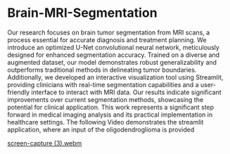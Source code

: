 # Brain-MRI-Segmentation
Our research focuses on brain tumor segmentation from MRI scans, a process essential for accurate diagnosis and treatment planning. We introduce an optimized U-Net convolutional neural network, meticulously designed for enhanced segmentation accuracy. Trained on a diverse and augmented dataset, our model demonstrates robust generalizability and outperforms traditional methods in delineating tumor boundaries.
Additionally, we developed an interactive visualization tool using Streamlit, providing clinicians with real-time segmentation capabilities and a user-friendly interface to interact with MRI data. Our results indicate significant improvements over current segmentation methods, showcasing the potential for clinical application. This work represents a significant step forward in medical imaging analysis and its practical implementation in healthcare settings.
The following Video demonstrates the streamlit application, where an input of the oligodendroglioma is provided

[screen-capture (3).webm](https://github.com/user-attachments/assets/0c58d5af-8696-42c2-b148-dc8a1a2404ea)
